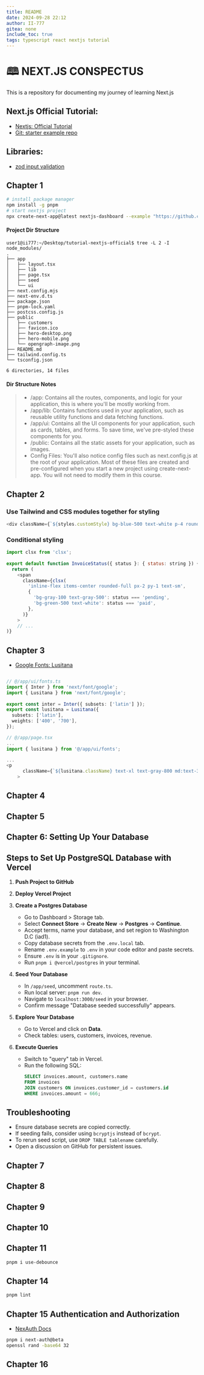 ```yaml
---
title: README
date: 2024-09-28 22:12
author: II-777
gitea: none
include_toc: true
tags: typescript react nextjs tutorial
---
```


# 🕮 NEXT.JS CONSPECTUS

This is a repository for documenting my journey of learning Next.js

## Next.js Official Tutorial:
- [Nextjs: Official Tutorial](https://nextjs.org/learn/dashboard-app) 
- [Git: starter example repo](https://github.com/vercel/next-learn/tree/main/dashboard/starter-example)
## Libraries:
- [zod input validation](https://zod.dev/?id=ip-addresses)

## Chapter 1
```bash
# install package manager
npm install -g pnpm
# start nextjs project 
npx create-next-app@latest nextjs-dashboard --example "https://github.com/vercel/next-learn/tree/main/dashboard/starter-example" --use-pnpm
```
#### Project Dir Structure
```plaintext
user1@ii777:~/Desktop/tutorial-nextjs-official$ tree -L 2 -I node_modules/
.
├── app
│   ├── layout.tsx
│   ├── lib
│   ├── page.tsx
│   ├── seed
│   └── ui
├── next.config.mjs
├── next-env.d.ts
├── package.json
├── pnpm-lock.yaml
├── postcss.config.js
├── public
│   ├── customers
│   ├── favicon.ico
│   ├── hero-desktop.png
│   ├── hero-mobile.png
│   └── opengraph-image.png
├── README.md
├── tailwind.config.ts
└── tsconfig.json

6 directories, 14 files
```
#### Dir Structure Notes
> - /app: Contains all the routes, components, and logic for your application, this is where you'll be mostly working from.
> - /app/lib: Contains functions used in your application, such as reusable utility functions and data fetching functions.
> - /app/ui: Contains all the UI components for your application, such as cards, tables, and forms. To save time, we've pre-styled these components for you.
> - /public: Contains all the static assets for your application, such as images.
> - Config Files: You'll also notice config files such as next.config.js at the root of your application. Most of these files are created and pre-configured when you start a new project using create-next-app. You will not need to modify them in this course.


## Chapter 2
### Use Tailwind and CSS modules together for styling
```js
<div className={`${styles.customStyle} bg-blue-500 text-white p-4 rounded`} />
```

### Conditional styling
```js
import clsx from 'clsx';
 
export default function InvoiceStatus({ status }: { status: string }) {
  return (
    <span
      className={clsx(
        'inline-flex items-center rounded-full px-2 py-1 text-sm',
        {
          'bg-gray-100 text-gray-500': status === 'pending',
          'bg-green-500 text-white': status === 'paid',
        },
      )}
    >
    // ...
)}
```

## Chapter 3
- [Google Fonts: Lusitana](https://fonts.google.com/specimen/Lusitana?query=Lusitana)
```ts

// @/app/ui/fonts.ts
import { Inter } from 'next/font/google';
import { Lusitana } from 'next/font/google';
 
export const inter = Inter({ subsets: ['latin'] });
export const lusitana = Lusitana({
  subsets: ['latin'],
  weights: ['400', '700'],
});
```

```ts
// @/app/page.tsx
...
import { lusitana } from '@/app/ui/fonts';

...
<p
      className={`${lusitana.className} text-xl text-gray-800 md:text-3xl md:leading-normal`}
    >
```

## Chapter 4
## Chapter 5
## Chapter 6: Setting Up Your Database
## Steps to Set Up PostgreSQL Database with Vercel

1. **Push Project to GitHub**
2. **Deploy Vercel Project**
3. **Create a Postgres Database**
   - Go to Dashboard > Storage tab.
   - Select **Connect Store** → **Create New** → **Postgres** → **Continue**.
   - Accept terms, name your database, and set region to Washington D.C (iad1).
   - Copy database secrets from the `.env.local` tab.
   - Rename `.env.example` to `.env` in your code editor and paste secrets.
   - Ensure `.env` is in your `.gitignore`.
   - Run `pnpm i @vercel/postgres` in your terminal.

5. **Seed Your Database**
   - In `/app/seed`, uncomment `route.ts`.
   - Run local server: `pnpm run dev`.
   - Navigate to `localhost:3000/seed` in your browser.
   - Confirm message "Database seeded successfully" appears.

6. **Explore Your Database**
   - Go to Vercel and click on **Data**.
   - Check tables: users, customers, invoices, revenue.

7. **Execute Queries**
   - Switch to "query" tab in Vercel.
   - Run the following SQL:
     ```sql
     SELECT invoices.amount, customers.name
     FROM invoices
     JOIN customers ON invoices.customer_id = customers.id
     WHERE invoices.amount = 666;
     ```

## Troubleshooting
- Ensure database secrets are copied correctly.
- If seeding fails, consider using `bcryptjs` instead of `bcrypt`.
- To rerun seed script, use `DROP TABLE tablename` carefully.
- Open a discussion on GitHub for persistent issues.

## Chapter 7
## Chapter 8
## Chapter 9
## Chapter 10
## Chapter 11
```bash
pnpm i use-debounce
```
## Chapter 14
```bash
pnpm lint
```
## Chapter 15 Authentication and Authorization
- [NexAuth Docs](https://authjs.dev/reference/nextjs)

```bash
pnpm i next-auth@beta
openssl rand -base64 32
```
## Chapter 16
